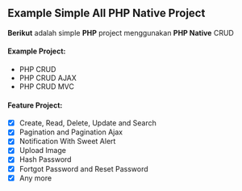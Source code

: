 ## Example Simple All PHP Native Project

**Berikut** adalah simple **PHP** project menggunakan  **PHP Native** CRUD

#### Example Project:
- PHP CRUD
- PHP CRUD AJAX
- PHP CRUD MVC

#### Feature Project:
- [x] Create, Read, Delete, Update and Search
- [x] Pagination and Pagination Ajax
- [x] Notification With Sweet Alert
- [x] Upload Image
- [x] Hash Password
- [x] Fortgot Password and Reset Password
- [x] Any more